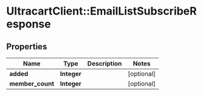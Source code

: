 # UltracartClient::EmailListSubscribeResponse

## Properties
Name | Type | Description | Notes
------------ | ------------- | ------------- | -------------
**added** | **Integer** |  | [optional] 
**member_count** | **Integer** |  | [optional] 


